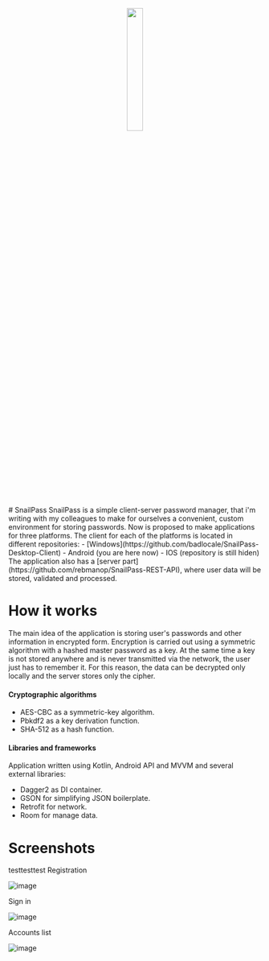 <p align="center">
  <img src="https://user-images.githubusercontent.com/90569114/224314316-5cf6cc1f-69e3-4a03-a4e6-ec534c505534.svg" width=25% height=25%>
</p>
# SnailPass
SnailPass is a simple client-server password manager, that i'm writing with my colleagues to make for ourselves a convenient, custom environment for storing passwords.
Now is proposed to make applications for three platforms. The client for each of the platforms is located in different repositories:
- [Windows](https://github.com/badlocale/SnailPass-Desktop-Client)
- Android (you are here now)
- IOS (repository is still hiden)
<!-- -->
The application also has a [server part](https://github.com/rebmanop/SnailPass-REST-API), where user data will be stored, validated and processed.

# How it works
The main idea of the application is storing user's passwords and other information in encrypted form. Encryption is carried out using a symmetric algorithm with a hashed master password as a key. At the same time a key is not stored anywhere and is never transmitted via the network, the user just has to remember it. For this reason, the data can be decrypted only locally and the server stores only the cipher.
#### Cryptographic algorithms
- AES-CBC as a symmetric-key algorithm.
- Pbkdf2 as a key derivation function.
- SHA-512 as a hash function.
#### Libraries and frameworks
Application written using Kotlin, Android API and MVVM and several external libraries:
- Dagger2 as DI container.
- GSON for simplifying JSON boilerplate.
- Retrofit for network.
- Room for manage data.
<!-- -->
# Screenshots
testtesttest
Registration

![image](https://user-images.githubusercontent.com/90569114/192387721-c53e50b8-1c83-43aa-a37e-35c331767812.png)

Sign in

![image](https://user-images.githubusercontent.com/90569114/192387795-95bda620-a0fa-4bf7-93fd-e1093ccdac68.png)

Accounts list

![image](https://user-images.githubusercontent.com/90569114/192387867-bdea0a9c-5d48-454a-8a20-1cf4c65d4890.png)
